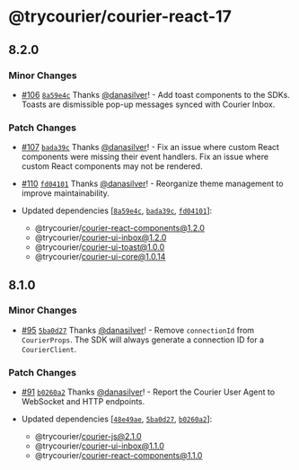 # @trycourier/courier-react-17

## 8.2.0

### Minor Changes

- [#106](https://github.com/trycourier/courier-web/pull/106) [`8a59e4c`](https://github.com/trycourier/courier-web/commit/8a59e4c847105a2149d855747106e502080d4cfd) Thanks [@danasilver](https://github.com/danasilver)! - Add toast components to the SDKs. Toasts are dismissible pop-up messages synced with Courier Inbox.

### Patch Changes

- [#107](https://github.com/trycourier/courier-web/pull/107) [`bada39c`](https://github.com/trycourier/courier-web/commit/bada39c48c181d51275b6445d460b22fdf572d56) Thanks [@danasilver](https://github.com/danasilver)! - Fix an issue where custom React components were missing their event handlers.
  Fix an issue where custom React components may not be rendered.

- [#110](https://github.com/trycourier/courier-web/pull/110) [`fd04101`](https://github.com/trycourier/courier-web/commit/fd04101cf01444f33d66f2ece48725c28eb540a6) Thanks [@danasilver](https://github.com/danasilver)! - Reorganize theme management to improve maintainability.

- Updated dependencies [[`8a59e4c`](https://github.com/trycourier/courier-web/commit/8a59e4c847105a2149d855747106e502080d4cfd), [`bada39c`](https://github.com/trycourier/courier-web/commit/bada39c48c181d51275b6445d460b22fdf572d56), [`fd04101`](https://github.com/trycourier/courier-web/commit/fd04101cf01444f33d66f2ece48725c28eb540a6)]:
  - @trycourier/courier-react-components@1.2.0
  - @trycourier/courier-ui-inbox@1.2.0
  - @trycourier/courier-ui-toast@1.0.0
  - @trycourier/courier-ui-core@1.0.14

## 8.1.0

### Minor Changes

- [#95](https://github.com/trycourier/courier-web/pull/95) [`5ba0d27`](https://github.com/trycourier/courier-web/commit/5ba0d27bea31df4e8851642d3621fb15375ef03d) Thanks [@danasilver](https://github.com/danasilver)! - Remove `connectionId` from `CourierProps`. The SDK will always generate a connection ID for a `CourierClient`.

### Patch Changes

- [#91](https://github.com/trycourier/courier-web/pull/91) [`b0260a2`](https://github.com/trycourier/courier-web/commit/b0260a2648d31fd80a1730e999e2b9cb8bc67144) Thanks [@danasilver](https://github.com/danasilver)! - Report the Courier User Agent to WebSocket and HTTP endpoints.

- Updated dependencies [[`48e49ae`](https://github.com/trycourier/courier-web/commit/48e49ae6ce89517c101f091d09a11c4a45e7a929), [`5ba0d27`](https://github.com/trycourier/courier-web/commit/5ba0d27bea31df4e8851642d3621fb15375ef03d), [`b0260a2`](https://github.com/trycourier/courier-web/commit/b0260a2648d31fd80a1730e999e2b9cb8bc67144)]:
  - @trycourier/courier-js@2.1.0
  - @trycourier/courier-ui-inbox@1.1.0
  - @trycourier/courier-react-components@1.1.0
